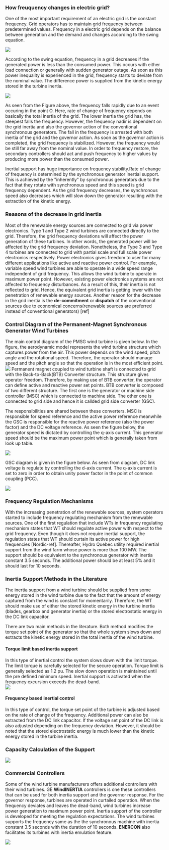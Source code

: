 ### How freuquency changes in electric grid? ###
One of the most important requirement of an electric grid is the constant frequency. Grid operators has to maintain grid frequency between predetermined values. Frequency in a electric grid depends on the balance between generation and the demand and changes according to the swing equation.  

![](Images/swing.JPG)  

According to the swing equation, frequency in a grid decreases if the generated power is less than the consumed power. This occurs with either load connection or generally with sudden generator outage. As soon as this power inequality is experienced in the grid, frequency starts to deviate from the nominal value. The difference power is supplied from the kinetic energy stored in the turbine inertia. 

![](Images/frequencydisturbance.JPG)  

As seen from the Figure above, the frequency falls rapidly due to an event occuring in the point O. Here, rate of change of frequency depends on basically the total inertia of the grid. The lower inertia the grid has, the steepest falls the frequency. However, the frequency nadir is dependent on the grid inertia and also the governor action of the conventional synchronous generators. The fall in the frequency is arrested with both inertia of the grid and the governor action. As soon as the governor action is completed, the grid frequency is stabilized. However, the frequency would be still far away from the nominal value. In order to frequency restore, the secondary controllers should act and push frequency to higher values by producing more power than the consumed power.  

Inertial support has huge importance on frequency stability.Rate of change of frequency is determined by the synchronous generator inertial support. This is achieved by the "inherently" by synchronous generators due to the fact that they rotate with synchronous speed and this speed is grid frequency dependent. As the grid frequency decreases, the synchronous speed also decreases which will slow down the generator resulting with the extraction of the kinetic energy.  

### Reasons of the decrease in grid inertia ###
Most of the renewable energy sources are connected to grid via power electronics. Type 1 and Type 2 wind turbines are connected directly to the grid. Therefore, the grid frequency deviations will affect the power generation of these turbines. In other words, the generated power will be affected by the grid frequency deviation. Nonetheless, the Type 3 and Type 4 turbines are connected to grid with partial scale and full scale power electronics respectively. Power electronics gives freedom to user for many different applications like active and reactive power control. For example, variable speed wind turbines are able to operate in a wide speed range independent of grid frequency. This allows the wind turbine to operate in maximum power point. However, existing power electronics systems are not affected to frequency disturbances. As a result of this, their inertia is not reflected to grid. Hence, the equivalent grid inertia is getting lower with the penetration of renewable energy sources. Another reason for the decrease in the grid inertia is the **de-commitment** or **dispatch** of the conventional sources due to economical concerns(renewable sources are preferred instead of conventional generators) [ref]  

### Control Diagram of the Permanent-Magnet Synchronous Generator Wind Turbines ###

The main control diagram of the PMSG wind turbine is given below. In the figure, the aerodynamic model represents the wind turbine structure which captures power from the air. This power depends on the wind speed, pitch angle and the rotational speed. Therefore, the operator should manage speed and the pitch angle so that the operation is in the most efficient point. 
![](Images/controldiagram.JPG) 
Permanent magnet coupled to wind turbine shaft is connected to grid with the Back-to-Back(BTB) Converter structure. This structure gives operator freedom. Therefore, by making use of BTB converter, the operator can define active and reactive power set points. BTB converter is composed of two different structure. The first one is the generator or machine side controller (MSC) which is connected to machine side. The other one is connected to grid side and hence it is callded grid side converter (GSC).  

The responsibilities are shared between these converters. MSC is responsible for speed reference and the active power reference meanwhile the GSC is responsible for the reactive power reference (also the power factor) and the DC voltage reference. As seen the figure below, the generator speed is dictated by controlling the q-axis current. This generator speed should be the maximum power point which is generally taken from look up table. 

![](Images/MSC.JPG)  

GSC diagram is given in the figure below. As seen from diagram, DC link voltage is regulate by controlling the d-axis current. The q-axis current is set to zero in order to obtain unity power factor in the point of common coupling (PCC). 

![](Images/GSC.JPG)  

### Frequency Regulation Mechanisms ###
With the increasing penetration of the renewable sources, system operators started to include frequency regulating mechanism from the renewable sources. One of the first regulation that include WTs in frequency regulating mechanism states that WT should regulate active power with respect to the grid frequency. Even though it does not require inertial support, the regulation states that WT should curtain its active power for high frequencies [Nordic-ref]. Thereafter, Hydro Quebec utility required inertial support from the wind farm whose power is more than 100 MW. The support should be equivalent to the synchronous generator with inertia constant 3.5 seconds. The additional power should be at least 5% and it should last for 10 seconds. 

### Inertia Support Methods in the Literature ###

The inertia support from a wind turbine should be supplied from some energy stored in the wind turbine due to the fact that the amount of energy captured from the wind is constant for momentarily. Therefore, the WT should make use of either the stored kinetic energy in the turbine inertia (blades, gearbox and generator inertia) or the stored electrostatic energy in the DC link capacitor. 

There are two main methods in the literature. Both method modifies the torque set point of the generator so that the whole system slows down and extracts the kinetic energy stored in the total inertia of the wind turbine.  

#### Torque limit based inertia support ####
In this type of inertial control the system slows down with the limit torque. The limit torque is carefully selected for the secure operation. Torque limit is generally selected as 1.2 pu. The slow down operation is maintained until the pre defined minimum speed. Inertial support is activated when the frequency excursion exceeds the dead-band.  
![](Images/sic.JPG)  


#### Frequency based inertial control ####

In this type of control, the torque set point of the turbine is adjusted based on the rate of change of the frequency. Additional power can also be extracted from the DC link capacitor. If the voltage set point of the DC link is also adjusted depending on the frequency deviation. However, it should be noted that the stored electrostatic energy is much lower than the kinetic energy stored in the turbine inertia.  

### Capacity Calculation of the Support ###

![](Images/fbic.JPG)  

### Commercial Controllers ###
Some of the wind turbine manufacturers offers additional controllers with their wind turbines. GE **WindINERTIA** controllers is one these controllers that can be used for both inertia support and the governor response. For the governor response, turbines are operated in curtailed operation. When the frequency deviates and leaves the dead-band, wind turbines increase power generation to maximum power point. Inertia support of the controller is developed for meeting the regulation expectations. The wind turbines supports the frequency same as the the synchronous machine with inertia constant 3.5 seconds with the duration of 10 seconds. **ENERCON** also facilitates its turbines with inertia emulation feature. 

![](Images/enercon.JPG)  